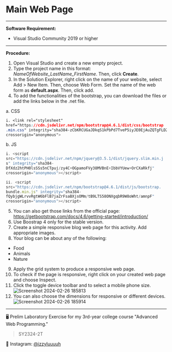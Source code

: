 # Main Web Page

---

**Software Requirement:**
- Visual Studio Community 2019 or higher

---

**Procedure:**
1. Open Visual Studio and create a new empty project.
2. Type the project name in this format: *NameOfWebsite_LastName_FirstName*. Then, click **Create**.
3. In the Solution Explorer, right click on the name of your website, select Add > New Item. Then, choose Web Form. Set the name of the web form as **default.aspx**. Then, click add.
4. To add the functionalities of the bootstrap, you can download the files or add the links below in the .net
file.

a. CSS
```css
i. <link rel="stylesheet"
href="https://cdn.jsdelivr.net/npm/bootstrap@4.6.1/dist/css/bootstrap
.min.css" integrity="sha384-zCbKRCUGaJDkqS1kPbPd7TveP5iyJE0EjAuZQTgFLD2ylzuqKfdKlfG/eSrtxUkn"
crossorigin="anonymous">
```
b. JS
```js
i. <script
src="https://cdn.jsdelivr.net/npm/jquery@3.5.1/dist/jquery.slim.min.j
s" integrity="sha384-
DfXdz2htPH0lsSSs5nCTpuj/zy4C+OGpamoFVy38MVBnE+IbbVYUew+OrCXaRkfj"
crossorigin="anonymous"></script>
```
```js
ii. <script
src="https://cdn.jsdelivr.net/npm/bootstrap@4.6.1/dist/js/bootstrap.
bundle.min.js" integrity="sha384-
fQybjgWLrvvRgtW6bFlB7jaZrFsaBXjsOMm/tB9LTS58ONXgqbR9W8oWht/amnpF"
crossorigin="anonymous"></script>
```
5. You can also get those links from the official page:
https://getbootstrap.com/docs/4.6/getting-started/introduction/
6. Use Boostrap 4 only for the stable version.
7. Create a simple responsive blog web page for this activity. Add appropriate images.
8. Your blog can be about any of the following:
- Food
- Animals
- Nature

9. Apply the grid system to produce a responsive web page.
10. To check if the page is responsive, right click on your created web page and choose Inspect.
11. Click the toggle device toolbar and to select a mobile phone size.
![Screenshot 2024-02-26 185813](https://github.com/izzyluuuuh/responsive-blog-webpage/assets/103919666/b0410c8a-ac9b-46e4-994e-e0e8419db3ae)
12. You can also choose the dimensions for responsive or different devices.
![Screenshot 2024-02-26 185914](https://github.com/izzyluuuuh/responsive-blog-webpage/assets/103919666/85eff436-fa7d-4e84-8794-a6b2f9ecfb0a)

---

🖥️ Prelim Laboratory Exercise for my 3rd-year college course "Advanced Web Programming."
> SY2324-2T

💙 Instagram: [@izzyluuuuh](https://www.instagram.com/izzyluuuuh/)
